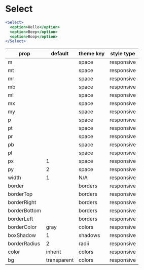 # Select

```.jsx
<Select>
  <option>Hello</option>
  <option>Beep</option>
  <option>Boop</option>
</Select>
```

prop | default | theme key | style type
---|---|---|---
m |  | space | responsive
mt |  | space | responsive
mr |  | space | responsive
mb |  | space | responsive
ml |  | space | responsive
mx |  | space | responsive
my |  | space | responsive
p |  | space | responsive
pt |  | space | responsive
pr |  | space | responsive
pb |  | space | responsive
pl |  | space | responsive
px | 1 | space | responsive
py | 2 | space | responsive
width | 1 | N/A | responsive
border |  | borders | responsive
borderTop |  | borders | responsive
borderRight |  | borders | responsive
borderBottom |  | borders | responsive
borderLeft |  | borders | responsive
borderColor | gray | colors | responsive
boxShadow | 1 | shadows | responsive
borderRadius | 2 | radii | responsive
color | inherit | colors | responsive
bg | transparent | colors | responsive